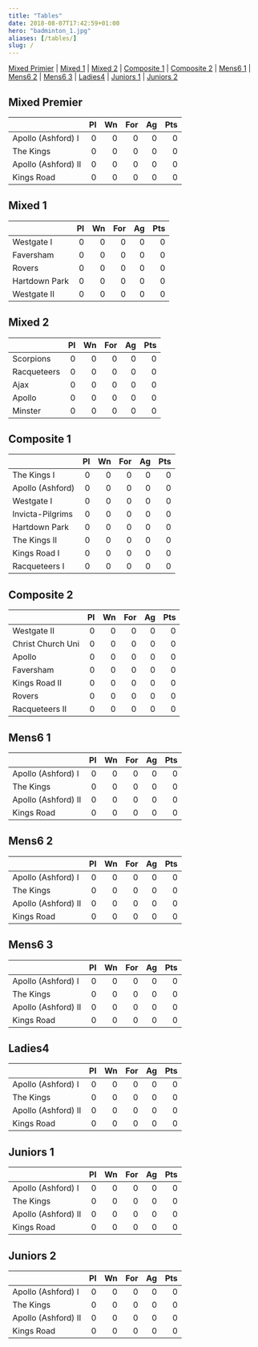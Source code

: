 ```yaml
---
title: "Tables"
date: 2018-08-07T17:42:59+01:00
hero: "badminton_1.jpg"
aliases: [/tables/]
slug: /
---
```


[Mixed Primier](#mixed-primer) | [Mixed 1](#mixed-1) | [Mixed 2](#mixed-2) | [Composite 1](#composite-1) | [Composite 2](#composite-2) | [Mens6 1](#mens6-1) | [Mens6 2](#mens6-2) | [Mens6 3](#mens6-3) | [Ladies4](#ladies4) | [Juniors 1](#juniors-1) | [Juniors 2](#juniors-2)

## Mixed Premier

|                     |  Pl |  Wn | For |  Ag | Pts |
| ------------------- | --: | --: | --: | --: | --: |
| Apollo (Ashford) I  |  0  |  0  |  0  |  0  |  0  |
| The Kings           |  0  |  0  |  0  |  0  |  0  |
| Apollo (Ashford) II |  0  |  0  |  0  |  0  |  0  |
| Kings Road          |  0  |  0  |  0  |  0  |  0  |

## Mixed 1

|                     |  Pl |  Wn | For |  Ag | Pts |
| ------------------- | --: | --: | --: | --: | --: |
| Westgate I          |  0  |  0  |  0  |  0  |  0  |
| Faversham           |  0  |  0  |  0  |  0  |  0  |
| Rovers              |  0  |  0  |  0  |  0  |  0  |
| Hartdown Park       |  0  |  0  |  0  |  0  |  0  |
| Westgate II         |  0  |  0  |  0  |  0  |  0  |


## Mixed 2

|                     |  Pl |  Wn | For |  Ag | Pts |
| ------------------- | --: | --: | --: | --: | --: |
| Scorpions           |  0  |  0  |  0  |  0  |  0  |
| Racqueteers         |  0  |  0  |  0  |  0  |  0  |
| Ajax                |  0  |  0  |  0  |  0  |  0  |
| Apollo              |  0  |  0  |  0  |  0  |  0  |
| Minster             |  0  |  0  |  0  |  0  |  0  |


## Composite 1

|                     |  Pl |  Wn | For |  Ag | Pts |
| ------------------- | --: | --: | --: | --: | --: |
| The Kings I         |  0  |  0  |  0  |  0  |  0  |
| Apollo (Ashford)    |  0  |  0  |  0  |  0  |  0  |
| Westgate I          |  0  |  0  |  0  |  0  |  0  |
| Invicta-Pilgrims    |  0  |  0  |  0  |  0  |  0  |
| Hartdown Park       |  0  |  0  |  0  |  0  |  0  |
| The Kings II        |  0  |  0  |  0  |  0  |  0  |
| Kings Road I        |  0  |  0  |  0  |  0  |  0  |
| Racqueteers I       |  0  |  0  |  0  |  0  |  0  |


## Composite 2

|                     |  Pl |  Wn | For |  Ag | Pts |
| ------------------- | --: | --: | --: | --: | --: |
| Westgate II         |  0  |  0  |  0  |  0  |  0  |
| Christ Church Uni   |  0  |  0  |  0  |  0  |  0  |
| Apollo              |  0  |  0  |  0  |  0  |  0  |
| Faversham           |  0  |  0  |  0  |  0  |  0  |
| Kings Road II       |  0  |  0  |  0  |  0  |  0  |
| Rovers              |  0  |  0  |  0  |  0  |  0  |
| Racqueteers II      |  0  |  0  |  0  |  0  |  0  |


## Mens6 1

|                     |  Pl |  Wn | For |  Ag | Pts |
| ------------------- | --: | --: | --: | --: | --: |
| Apollo (Ashford) I  |  0  |  0  |  0  |  0  |  0  |
| The Kings           |  0  |  0  |  0  |  0  |  0  |
| Apollo (Ashford) II |  0  |  0  |  0  |  0  |  0  |
| Kings Road          |  0  |  0  |  0  |  0  |  0  |


## Mens6 2

|                     |  Pl |  Wn | For |  Ag | Pts |
| ------------------- | --: | --: | --: | --: | --: |
| Apollo (Ashford) I  |  0  |  0  |  0  |  0  |  0  |
| The Kings           |  0  |  0  |  0  |  0  |  0  |
| Apollo (Ashford) II |  0  |  0  |  0  |  0  |  0  |
| Kings Road          |  0  |  0  |  0  |  0  |  0  |


## Mens6 3

|                     |  Pl |  Wn | For |  Ag | Pts |
| ------------------- | --: | --: | --: | --: | --: |
| Apollo (Ashford) I  |  0  |  0  |  0  |  0  |  0  |
| The Kings           |  0  |  0  |  0  |  0  |  0  |
| Apollo (Ashford) II |  0  |  0  |  0  |  0  |  0  |
| Kings Road          |  0  |  0  |  0  |  0  |  0  |


## Ladies4

|                     |  Pl |  Wn | For |  Ag | Pts |
| ------------------- | --: | --: | --: | --: | --: |
| Apollo (Ashford) I  |  0  |  0  |  0  |  0  |  0  |
| The Kings           |  0  |  0  |  0  |  0  |  0  |
| Apollo (Ashford) II |  0  |  0  |  0  |  0  |  0  |
| Kings Road          |  0  |  0  |  0  |  0  |  0  |


## Juniors 1

|                     |  Pl |  Wn | For |  Ag | Pts |
| ------------------- | --: | --: | --: | --: | --: |
| Apollo (Ashford) I  |  0  |  0  |  0  |  0  |  0  |
| The Kings           |  0  |  0  |  0  |  0  |  0  |
| Apollo (Ashford) II |  0  |  0  |  0  |  0  |  0  |
| Kings Road          |  0  |  0  |  0  |  0  |  0  |


## Juniors 2

|                     |  Pl |  Wn | For |  Ag | Pts |
| ------------------- | --: | --: | --: | --: | --: |
| Apollo (Ashford) I  |  0  |  0  |  0  |  0  |  0  |
| The Kings           |  0  |  0  |  0  |  0  |  0  |
| Apollo (Ashford) II |  0  |  0  |  0  |  0  |  0  |
| Kings Road          |  0  |  0  |  0  |  0  |  0  |
